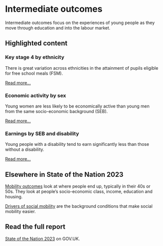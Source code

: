 # Intermediate outcomes
Intermediate outcomes focus on the experiences of young people
as they move through education and into the labour market.

## Highlighted content
<div class="grid grid3 grid-domain">
    <div class="govuk-body">
        <h3 class="govuk-heading-s">Key stage 4 by ethnicity</h3>
        <div class="chart-container" aria-hidden="true">
            <div id="chart1"></div>
        </div>
        <script>
            new Chart(
                'chart1',
                '/static/data/by-page/intermediate_outcomes/IN13_ethnicity_fsm-20230601.csv',
                { "height": 200, "type": "bar", "xkey": "Value", "ykey": "Category", "sort": "Value", "scale": "%", "rounding": "0dp", "xgrid": true, "ygrid": false, "xticks": 2, "yticks": "none", "legend": false, "colourScheme": ["#0f265c"], "margin": [0, 0, 0, 0], "maxLabelLength": 20 }
            )
        </script>
        <p class="govuk-body">There is great variation across ethnicities in the attainment of pupils eligible for free school meals (FSM).</p>
        <a href="/intermediate_outcomes/compulsory_school_age_(5_to_16_years)/attainment_at_age_16" class="govuk-link">Read more...</a>
    </div>
    <div class="govuk-body">
        <h3 class="govuk-heading-s">Economic activity by sex</h3>
        <div class="chart-container" aria-hidden="true">
            <div id="chart2"></div>
        </div>
        <script>
            new Chart(
                'chart2',
                '/static/data/by-page/intermediate_outcomes/IN31_gender-20230327.csv',
                { "height": 200, "type": "bary", "xkey": "Sex", "ykey": "Value", "group": "SEB", "sort": "Sex", "scale": "%", "rounding": "0dp", "xgrid": false, "ygrid": true, "xticks": "none", "yticks": 2, "legend": false, "colourScheme": ["#5694ca", "#d4351c"], "margin": [0, 0, 0, 0], "maxLabelLength": 40 }
            )
        </script>
        <p class="govuk-body">Young women are less likely to be economically active than young men from the same socio-economic background (SEB).</p>
        <a href="/intermediate_outcomes/work_in_early_adulthood_(25_to_29_years)/economic_activity" class="govuk-link">Read more...</a>
    </div>
    <div class="govuk-body">
        <h3 class="govuk-heading-s">Earnings by SEB and disability</h3>
        <div class="chart-container" aria-hidden="true">
            <div id="chart3"></div>
        </div>
        <script>
            new Chart(
                'chart3',
                '/static/data/by-page/intermediate_outcomes/IN34_disability-20230327.csv',
                { "height": 200, "type": "bary", "xkey": "Category", "ykey": "Value", "group": "SEB", "sort": "Category", "scale": "££", "rounding": "1dp", "xgrid": false, "ygrid": true, "xticks": "none", "yticks": 2, "legend": false, "colourScheme": ["#5694ca", "#d4351c"], "margin": [0, 0, 0, 0], "maxLabelLength": 40 }
            )
        </script>
        <p class="govuk-body">Young people with a disability tend to earn significantly less than those without a disability.</p>
        <a href="/intermediate_outcomes/work_in_early_adulthood_(25_to_29_years)/earnings_of_young_people_aged_25_to_29_years" class="govuk-link">Read more...</a>
    </div>
</div>

## Elsewhere in State of the Nation 2023
[Mobility outcomes](/mobility_outcomes)
look at where people end up, typically in their 40s or 50s.
They look at people’s socio-economic class, income, education and housing.

[Drivers of social mobility](/drivers_of_social_mobility)
are the background conditions that make social mobility easier.

## Read the full report
[State of the Nation 2023](https://www.gov.uk/government/publications/state-of-the-nation-2023-people-and-places)
on GOV.UK.
